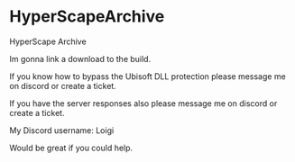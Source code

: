 # HyperScapeArchive

HyperScape Archive

Im gonna link a download to the build.

If you know how to bypass the Ubisoft DLL protection please message me on discord or create a ticket.

If you have the server responses also please message me on discord or create a ticket.

My Discord username: Loigi

Would be great if you could help.
